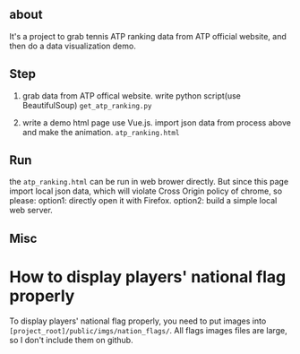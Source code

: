 
## about
It's a project to grab tennis ATP ranking data from ATP official website, and then do a data visualization demo.

## Step
1. grab data from ATP offical website. 
write python script(use BeautifulSoup) `get_atp_ranking.py` 

2. write a demo html page use Vue.js. import json data from process above and make the animation.
`atp_ranking.html`

## Run
the `atp_ranking.html` can be run in web brower directly. But since this page import local json data, which will violate Cross Origin policy of chrome, so please:
option1: directly open it with Firefox.
option2: build a simple local web server. 

## Misc
# How to display players' national flag properly
To display players' national flag properly, you need to put images into `[project_root]/public/imgs/nation_flags/`. All flags images files are large, so I don't include them on github.